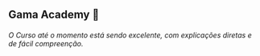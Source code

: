 ## Gama Academy 👊

###### O Curso até o momento está sendo excelente, com explicações diretas e de fácil compreenção.
